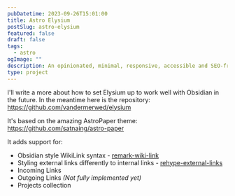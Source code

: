 ```yaml
---
pubDatetime: 2023-09-26T15:01:00
title: Astro Elysium
postSlug: astro-elysium
featured: false
draft: false
tags:
  - astro
ogImage: ""
description: An opinionated, minimal, responsive, accessible and SEO-friendly Astro personal website and digital garden theme based on Astro Paper.
type: project
---
```

I'll write a more about how to set Elysium up to work well with Obsidian in the future. In the meantime here is the repository: https://github.com/vandermerwed/elysium

It's based on the amazing AstroPaper theme: https://github.com/satnaing/astro-paper

It adds support for:
- Obsidian style WikiLink syntax - [remark-wiki-link](https://github.com/datopian/portaljs/tree/main/packages/remark-wiki-link)
- Styling external links differently to internal links - [rehype-external-links](https://github.com/rehypejs/rehype-external-links)
- Incoming Links
- Outgoing Links *(Not fully implemented yet)*
- Projects collection